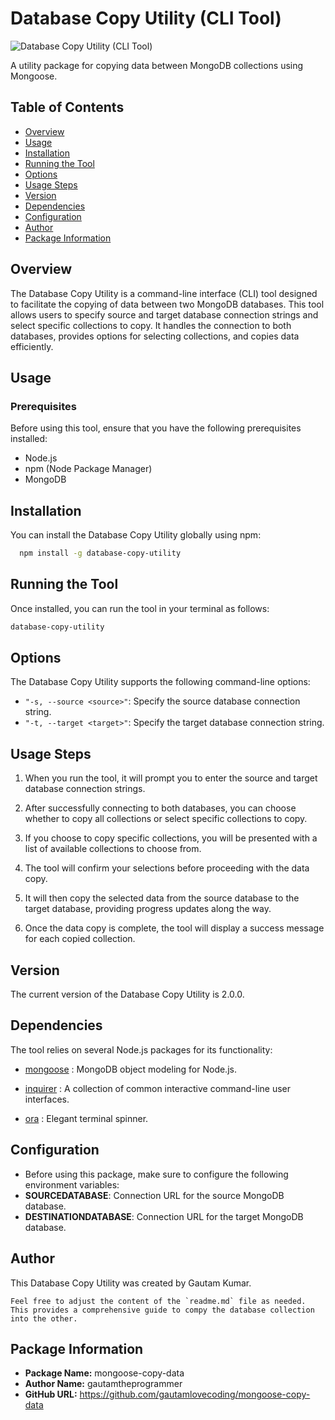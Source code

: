 # Database Copy Utility (CLI Tool)

![Database Copy Utility (CLI Tool)](https://webassets.mongodb.com/_com_assets/cms/mongodb-logo-rgb-j6w271g1xn.jpg)

A utility package for copying data between MongoDB collections using Mongoose.

## Table of Contents

- [Overview](#overview)
- [Usage](#usage)
- [Installation](#installation)
- [Running the Tool](#running-the-tool)
- [Options](#options)
- [Usage Steps](#usage-steps)
- [Version](#version)
- [Dependencies](#dependencies)
- [Configuration](#configuration)
- [Author](#author)
- [Package Information](#package-information)

## Overview

The Database Copy Utility is a command-line interface (CLI) tool designed to facilitate the copying of data between two MongoDB databases. This tool allows users to specify source and target database connection strings and select specific collections to copy. It handles the connection to both databases, provides options for selecting collections, and copies data efficiently.

## Usage

### Prerequisites

Before using this tool, ensure that you have the following prerequisites installed:

- Node.js
- npm (Node Package Manager)
- MongoDB

## Installation

You can install the Database Copy Utility globally using npm:

```bash
  npm install -g database-copy-utility
```

## Running the Tool

Once installed, you can run the tool in your terminal as follows:

```bash
database-copy-utility
```

## Options

The Database Copy Utility supports the following command-line options:

- `"-s, --source <source>"`: Specify the source database connection string.
- `"-t, --target <target>"`: Specify the target database connection string.

## Usage Steps
1. When you run the tool, it will prompt you to enter the source and target database connection strings.

2. After successfully connecting to both databases, you can choose whether to copy all collections or select specific collections to copy.

3. If you choose to copy specific collections, you will be presented with a list of available collections to choose from.

4. The tool will confirm your selections before proceeding with the data copy.

5. It will then copy the selected data from the source database to the target database, providing progress updates along the way.

6. Once the data copy is complete, the tool will display a success message for each copied collection.

## Version

The current version of the Database Copy Utility is 2.0.0.

## Dependencies

The tool relies on several Node.js packages for its functionality:

- [mongoose](https://www.npmjs.com/package/mongoose) : MongoDB object modeling for Node.js.

- [inquirer](https://www.npmjs.com/package/inquirer) : A collection of common interactive command-line user interfaces.
- [ora](https://www.npmjs.com/package/ora) : Elegant terminal spinner.


## Configuration

- Before using this package, make sure to configure the following environment variables:
- **SOURCEDATABASE**: Connection URL for the source MongoDB database.
- **DESTINATIONDATABASE**: Connection URL for the target MongoDB database.

## Author
This Database Copy Utility was created by Gautam Kumar.

```vbnet
Feel free to adjust the content of the `readme.md` file as needed. This provides a comprehensive guide to compy the database collection into the other.
```

## Package Information

- **Package Name:** mongoose-copy-data
- **Author Name:** gautamtheprogrammer
- **GitHub URL:** https://github.com/gautamlovecoding/mongoose-copy-data

